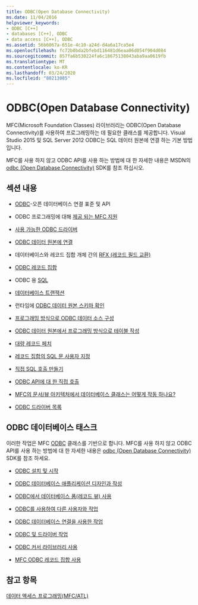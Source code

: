 ```yaml
---
title: ODBC(Open Database Connectivity)
ms.date: 11/04/2016
helpviewer_keywords:
- ODBC [C++]
- databases [C++], ODBC
- data access [C++], ODBC
ms.assetid: 56b6067a-651e-4c10-a24d-d4a6a17ca5e4
ms.openlocfilehash: fc72b0bda2bfebd116481d6eaa06d054f904d084
ms.sourcegitcommit: 857fa6b530224fa6c18675138043aba9aa0619fb
ms.translationtype: MT
ms.contentlocale: ko-KR
ms.lasthandoff: 03/24/2020
ms.locfileid: "80213085"
---
```

# <a name="open-database-connectivity-odbc"></a>ODBC(Open Database Connectivity)

MFC(Microsoft Foundation Classes) 라이브러리는 ODBC(Open Database Connectivity)를 사용하여 프로그래밍하는 데 필요한 클래스를 제공합니다. Visual Studio 2015 및 SQL Server 2012 ODBC는 SQL 데이터 원본에 연결 하는 기본 방법입니다.

MFC를 사용 하지 않고 ODBC API를 사용 하는 방법에 대 한 자세한 내용은 MSDN의 [odbc (Open Database Connectivity)](/sql/odbc/microsoft-open-database-connectivity-odbc) SDK를 참조 하십시오.

## <a name="in-this-section"></a>섹션 내용

- [ODBC](odbc-basics.md)-오픈 데이터베이스 연결 표준 및 API

- ODBC 프로그래밍에 대해 [제공 되는 MFC 지원](odbc-and-mfc.md)

- [사용 가능한 ODBC 드라이버](odbc-driver-list.md)

- [ODBC 데이터 원본에 연결](data-source-managing-connections-odbc.md)

- 데이터베이스와 레코드 집합 개체 간의 [RFX (레코드 필드 교환)](record-field-exchange-rfx.md)

- [ODBC 레코드 집합](recordset-odbc.md)

- ODBC 용 [SQL](sql.md)

- [데이터베이스 트랜잭션](transaction-odbc.md)

- 런타임에 [ODBC 데이터 원본 스키마 확인](data-source-determining-the-schema-of-the-data-source-odbc.md)

- [프로그래밍 방식으로 ODBC 데이터 소스 구성](data-source-programmatically-configuring-an-odbc-data-source.md)

- [ODBC 데이터 원본에서 프로그래밍 방식으로 테이블 작성](data-source-programmatically-creating-a-table-in-an-odbc-data-source.md)

- [대량 레코드 페치](recordset-fetching-records-in-bulk-odbc.md)

- [레코드 집합의 SQL 문 사용자 지정](sql-customizing-your-recordsets-sql-statement-odbc.md)

- [직접 SQL 호출 만들기](sql-making-direct-sql-calls-odbc.md)

- [ODBC API에 대 한 직접 호출](odbc-calling-odbc-api-functions-directly.md)

- [MFC의 문서/뷰 아키텍처에서 데이터베이스 클래스는 어떻게 작동 하나요?](working-with-documents-and-views.md)

- [ODBC 드라이버 목록](odbc-driver-list.md)

## <a name="odbc-database-tasks"></a>ODBC 데이터베이스 태스크

이러한 작업은 MFC [ODBC](odbc-basics.md) 클래스를 기반으로 합니다. MFC를 사용 하지 않고 ODBC API를 사용 하는 방법에 대 한 자세한 내용은 [odbc (Open Database Connectivity)](/sql/odbc/microsoft-open-database-connectivity-odbc) SDK를 참조 하세요.

- [ODBC 설치 및 시작](installing-and-getting-started-with-odbc.md)

- [ODBC 데이터베이스 애플리케이션 디자인과 작성](design-and-create-an-odbc-database-application.md)

- [ODBC에서 데이터베이스 폼(레코드 뷰) 사용](use-database-forms-record-views-with-odbc.md)

- [ODBC를 사용하여 다른 사용자와 작업](use-odbc-to-work-with-other-users.md)

- [ODBC 데이터베이스 연결을 사용한 작업](work-with-odbc-database-connections.md)

- [ODBC 및 드라이버 작업](work-with-odbc-and-drivers.md)

- [ODBC 커서 라이브러리 사용](use-the-odbc-cursor-library.md)

- [MFC ODBC 레코드 집합 사용](use-mfc-odbc-recordsets.md)

## <a name="see-also"></a>참고 항목

[데이터 액세스 프로그래밍(MFC/ATL)](../../data/data-access-programming-mfc-atl.md)
